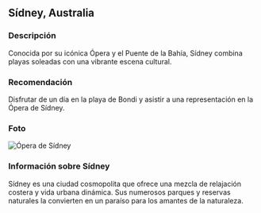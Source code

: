 ## Sídney, Australia
### Descripción
Conocida por su icónica Ópera y el Puente de la Bahía, Sídney combina playas soleadas con una vibrante escena cultural.
### Recomendación
Disfrutar de un día en la playa de Bondi y asistir a una representación en la Ópera de Sídney.
### Foto
![Ópera de Sídney](https://ingeoexpert.com/wp-content/uploads/2024/12/Sydneyoperahouse_at_night.webp)
### Información sobre Sídney
Sídney es una ciudad cosmopolita que ofrece una mezcla de relajación costera y vida urbana dinámica. Sus numerosos parques y reservas naturales la convierten en un paraíso para los amantes de la naturaleza.
